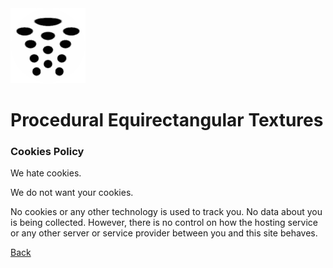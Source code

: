 ﻿<img class="logo" src="../assets/logo/logo.png">

# Procedural Equirectangular Textures

### Cookies Policy
	

We hate cookies.
	
	
We do not want your cookies.
	
	
No cookies or any other technology is used to track you.
No data about you is being collected. However, there is
no control on how the hosting service or any other server
or service provider between you and this site behaves.
	
	
<div class="footnote">
	<a href="#" onclick="window.history.back(); return false;">Back</a>
</div>
